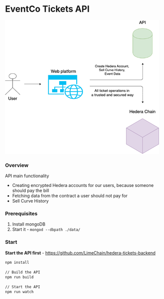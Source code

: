 # EventCo Tickets API

![App-architecture](./TicketsArchitecture.png)

### Overview
API main functionality
* Creating encrypted Hedera accounts for our users, because someone should pay the bill
* Fetching data from the contract a user should not pay for
* Sell Curve History

### Prerequisites
1. Install mongoDB
2. Start it - ` mongod --dbpath ./data/
`
### Start

**Start the API first** - https://github.com/LimeChain/hedera-tickets-backend
```
npm install 

// Build the API 
npm run build

// Start the API
npm run watch
```
